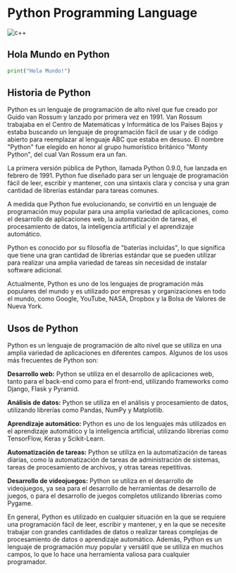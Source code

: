 # **Python Programming Language**
![c++](https://img.icons8.com/color/2x/python.png)
## **Hola Mundo en Python**
```python
print("Hola Mundo!")
```
## **Historia de Python**
Python es un lenguaje de programación de alto nivel que fue creado por Guido van Rossum y lanzado por primera vez en 1991. Van Rossum trabajaba en el Centro de Matemáticas y Informática de los Países Bajos y estaba buscando un lenguaje de programación fácil de usar y de código abierto para reemplazar al lenguaje ABC que estaba en desuso.
El nombre "Python" fue elegido en honor al grupo humorístico británico "Monty Python", del cual Van Rossum era un fan.

La primera versión pública de Python, llamada Python 0.9.0, fue lanzada en febrero de 1991. Python fue diseñado para ser un lenguaje de programación fácil de leer, escribir y mantener, con una sintaxis clara y concisa y una gran cantidad de librerías estándar para tareas comunes.

A medida que Python fue evolucionando, se convirtió en un lenguaje de programación muy popular para una amplia variedad de aplicaciones, como el desarrollo de aplicaciones web, la automatización de tareas, el procesamiento de datos, la inteligencia artificial y el aprendizaje automático.

Python es conocido por su filosofía de "baterías incluidas", lo que significa que tiene una gran cantidad de librerías estándar que se pueden utilizar para realizar una amplia variedad de tareas sin necesidad de instalar software adicional.

Actualmente, Python es uno de los lenguajes de programación más populares del mundo y es utilizado por empresas y organizaciones en todo el mundo, como Google, YouTube, NASA, Dropbox y la Bolsa de Valores de Nueva York.

## **Usos de Python**
Python es un lenguaje de programación de alto nivel que se utiliza en una amplia variedad de aplicaciones en diferentes campos. Algunos de los usos más frecuentes de Python son:

**Desarrollo web:** Python se utiliza en el desarrollo de aplicaciones web, tanto para el back-end como para el front-end, utilizando frameworks como Django, Flask y Pyramid.

**Análisis de datos:** Python se utiliza en el análisis y procesamiento de datos, utilizando librerías como Pandas, NumPy y Matplotlib.

**Aprendizaje automático:** Python es uno de los lenguajes más utilizados en el aprendizaje automático y la inteligencia artificial, utilizando librerías como TensorFlow, Keras y Scikit-Learn.

**Automatización de tareas:** Python se utiliza en la automatización de tareas diarias, como la automatización de tareas de administración de sistemas, tareas de procesamiento de archivos, y otras tareas repetitivas.

**Desarrollo de videojuegos:** Python se utiliza en el desarrollo de videojuegos, ya sea para el desarrollo de herramientas de desarrollo de juegos, o para el desarrollo de juegos completos utilizando librerías como Pygame.

En general, Python es utilizado en cualquier situación en la que se requiere una programación fácil de leer, escribir y mantener, y en la que se necesite trabajar con grandes cantidades de datos o realizar tareas complejas de procesamiento de datos o aprendizaje automático. Además, Python es un lenguaje de programación muy popular y versátil que se utiliza en muchos campos, lo que lo hace una herramienta valiosa para cualquier programador.